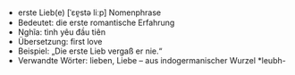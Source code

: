 - erste Lieb(e)	[ˈɛɐ̯stə liːp]	Nomenphrase
- Bedeutet: die erste romantische Erfahrung
- Nghĩa: tình yêu đầu tiên
- Übersetzung: first love
- Beispiel: „Die erste Lieb vergaß er nie.“
- Verwandte Wörter: lieben, Liebe	– aus indogermanischer Wurzel *leubh-